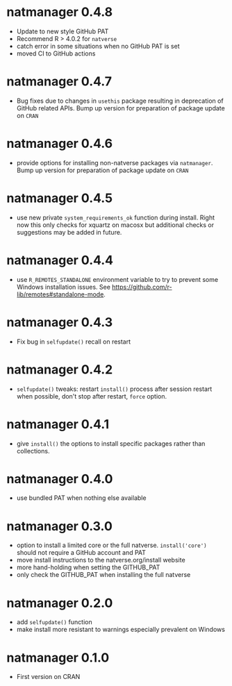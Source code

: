 # natmanager 0.4.8

* Update to new style GitHub PAT
* Recommend R > 4.0.2 for `natverse`
* catch error in some situations when no GitHub PAT is set
* moved CI to GitHub actions

# natmanager 0.4.7

* Bug fixes due to changes in `usethis` package resulting in deprecation of GitHub related APIs. Bump up version
  for preparation of package update on `CRAN`

# natmanager 0.4.6

* provide options for installing non-natverse packages via `natmanager`. Bump up version
  for preparation of package update on `CRAN`

# natmanager 0.4.5

* use new private `system_requirements_ok` function during install. Right now
this only checks for xquartz on macosx but additional checks or suggestions may
be added in future.

# natmanager 0.4.4

* use `R_REMOTES_STANDALONE` environment variable to try to prevent some Windows
  installation issues. See https://github.com/r-lib/remotes#standalone-mode.

# natmanager 0.4.3

* Fix bug in `selfupdate()` recall on restart

# natmanager 0.4.2

* `selfupdate()` tweaks: restart `install()` process after session restart when
  possible, don't stop after restart, `force` option.

# natmanager 0.4.1

* give `install()` the options to install specific packages rather than 
  collections.

# natmanager 0.4.0

* use bundled PAT when nothing else available

# natmanager 0.3.0

* option to install a limited core or the full natverse. 
  `install('core')` should not require a GitHub account and PAT
* move install instructions to the natverse.org/install website
* more hand-holding when setting the GITHUB_PAT
* only check the GITHUB_PAT when installing the full natverse

# natmanager 0.2.0

* add `selfupdate()` function
* make install more resistant to warnings especially prevalent on Windows

# natmanager 0.1.0

* First version on CRAN
